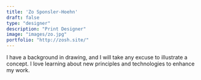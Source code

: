 ```yaml
---
title: 'Zo Sponsler-Hoehn'
draft: false
type: "designer"
description: "Print Designer"
image: "images/zo.jpg"
portfolio: "http://zosh.site/"
---
```

I have a background in drawing, and I will take any excuse to illustrate a concept. I love learning about new principles and technologies to enhance my work.
